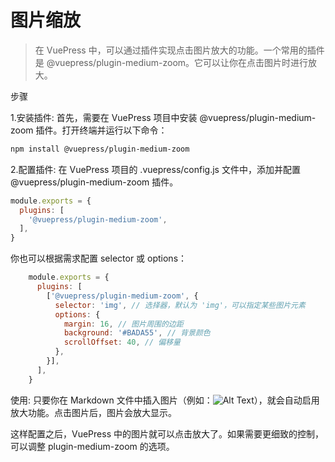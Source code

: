# 图片缩放

> 在 VuePress 中，可以通过插件实现点击图片放大的功能。一个常用的插件是 @vuepress/plugin-medium-zoom。它可以让你在点击图片时进行放大。

步骤

1.安装插件: 首先，需要在 VuePress 项目中安装 @vuepress/plugin-medium-zoom 插件。打开终端并运行以下命令：

```bash
npm install @vuepress/plugin-medium-zoom
```
2.配置插件: 在 VuePress 项目的 .vuepress/config.js 文件中，添加并配置 @vuepress/plugin-medium-zoom 插件。

```js
module.exports = {
  plugins: [
    '@vuepress/plugin-medium-zoom',
  ],
}
```
你也可以根据需求配置 selector 或 options：

```js
    module.exports = {
      plugins: [
        ['@vuepress/plugin-medium-zoom', {
          selector: 'img', // 选择器，默认为 'img'，可以指定某些图片元素
          options: {
            margin: 16, // 图片周围的边距
            background: '#BADA55', // 背景颜色
            scrollOffset: 40, // 偏移量
          },
        }],
      ],
    }
```

使用: 只要你在 Markdown 文件中插入图片（例如：![Alt Text](http://cdn.qiniu.liyansheng.top/img/%E5%BE%AE%E4%BF%A1%E5%9B%BE%E7%89%87_20240826190120.jpg)），就会自动启用放大功能。点击图片后，图片会放大显示。

这样配置之后，VuePress 中的图片就可以点击放大了。如果需要更细致的控制，可以调整 plugin-medium-zoom 的选项。